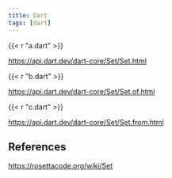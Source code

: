 ```yaml
---
title: Dart
tags: [dart]
---
```


{{< r "a.dart" >}}

<https://api.dart.dev/dart-core/Set/Set.html>

{{< r "b.dart" >}}

<https://api.dart.dev/dart-core/Set/Set.of.html>

{{< r "c.dart" >}}

<https://api.dart.dev/dart-core/Set/Set.from.html>

## References

<https://rosettacode.org/wiki/Set>
